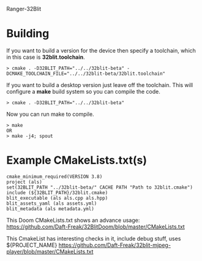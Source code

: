 
Ranger-32Blit

# Building
If you want to build a version for the device then specify a toolchain, which in this case is **32blit.toolchain**.
```
> cmake . -D32BLIT_PATH="../../32blit-beta" -DCMAKE_TOOLCHAIN_FILE="../../32blit-beta/32blit.toolchain"
```

If you want to build a desktop version just leave off the toolchain. This will configure a **make** build system so you can compile the code.
```
> cmake . -D32BLIT_PATH="../../32blit-beta"
```
Now you can run make to compile.

```
> make
OR
> make -j4; spout
```

# Example CMakeLists.txt(s)
```
cmake_minimum_required(VERSION 3.8)
project (als)
set(32BLIT_PATH "../32blit-beta/" CACHE PATH "Path to 32blit.cmake")
include (${32BLIT_PATH}/32blit.cmake)
blit_executable (als als.cpp als.hpp)
blit_assets_yaml (als assets.yml)
blit_metadata (als metadata.yml)
```

This Doom CMakeLists.txt shows an advance usage:
https://github.com/Daft-Freak/32BlitDoom/blob/master/CMakeLists.txt


This CmakeList has interesting checks in it, include debug stuff, uses ${PROJECT_NAME}
https://github.com/Daft-Freak/32blit-mjpeg-player/blob/master/CMakeLists.txt
